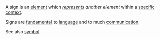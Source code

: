A sign is an [element](https://github.com/gcassel/Modular-Organization-Terminology/blob/master/terms/element.md) which *[represents](https://github.com/gcassel/Modular-Organization-Terminology/blob/master/terms/representation.md) another element* within a [specific](https://github.com/gcassel/Modular-Organization-Terminology/blob/master/terms/specific.md) [context](https://github.com/gcassel/Modular-Organization-Terminology/blob/master/terms/context.md).

Signs are [fundamental](https://github.com/gcassel/Modular-Organization-Terminology/blob/master/terms/fundamental.md) to [language](https://github.com/gcassel/Modular-Organization-Terminology/blob/master/terms/language.md) and to much [communication](https://github.com/gcassel/Modular-Organization-Terminology/blob/master/terms/communication.md).

See also [symbol](https://github.com/gcassel/Modular-Organization-Terminology/blob/master/terms/symbol.md).
